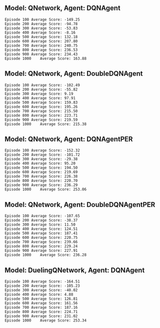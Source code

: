 
## Model: QNetwork, Agent: DQNAgent
	Episode 100	Average Score: -149.25
	Episode 200	Average Score: -94.78
	Episode 300	Average Score: -53.83
	Episode 400	Average Score: -8.16
	Episode 500	Average Score: 132.18
	Episode 600	Average Score: 207.80
	Episode 700	Average Score: 240.75
	Episode 800	Average Score: 236.53
	Episode 900	Average Score: 234.43
	Episode 1000	Average Score: 163.88


## Model: QNetwork, Agent: DoubleDQNAgent
	Episode 100	Average Score: -102.49
	Episode 200	Average Score: -55.82
	Episode 300	Average Score: 9.19
	Episode 400	Average Score: 97.91
	Episode 500	Average Score: 159.83
	Episode 600	Average Score: 195.26
	Episode 700	Average Score: 215.50
	Episode 800	Average Score: 223.71
	Episode 900	Average Score: 219.59
	Episode 1000	Average Score: 215.38

## Model: QNetwork, Agent: DQNAgentPER
	Episode 100	Average Score: -152.32
	Episode 200	Average Score: -101.72
	Episode 300	Average Score: -29.38
	Episode 400	Average Score: 95.20
	Episode 500	Average Score: 194.50
	Episode 600	Average Score: 219.69
	Episode 700	Average Score: 226.38
	Episode 800	Average Score: 220.70
	Episode 900	Average Score: 236.29
	Episode 1000	Average Score: 253.06


## Model: QNetwork, Agent: DoubleDQNAgentPER
	Episode 100	Average Score: -107.65
	Episode 200	Average Score: -38.37
	Episode 300	Average Score: 11.50
	Episode 400	Average Score: 124.51
	Episode 500	Average Score: 187.41
	Episode 600	Average Score: 220.75
	Episode 700	Average Score: 239.66
	Episode 800	Average Score: 229.24
	Episode 900	Average Score: 227.91
	Episode 1000	Average Score: 236.28

## Model: DuelingQNetwork, Agent: DQNAgent
	Episode 100	Average Score: -164.51
	Episode 200	Average Score: -105.23
	Episode 300	Average Score: -40.02
	Episode 400	Average Score: 4.88
	Episode 500	Average Score: 126.81
	Episode 600	Average Score: 161.56
	Episode 700	Average Score: 187.16
	Episode 800	Average Score: 224.71
	Episode 900	Average Score: 231.02
	Episode 1000	Average Score: 253.34
